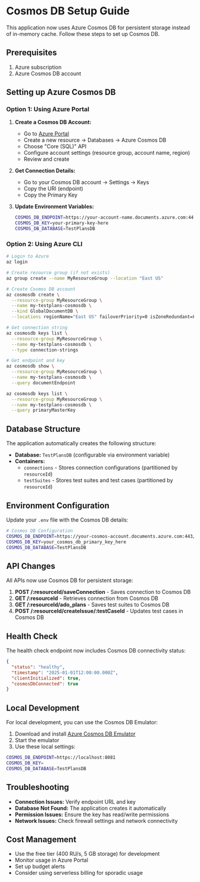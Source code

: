 # Cosmos DB Setup Guide

This application now uses Azure Cosmos DB for persistent storage instead of in-memory cache. Follow these steps to set up Cosmos DB.

## Prerequisites

1. Azure subscription
2. Azure Cosmos DB account

## Setting up Azure Cosmos DB

### Option 1: Using Azure Portal

1. **Create a Cosmos DB Account:**
   - Go to [Azure Portal](https://portal.azure.com)
   - Create a new resource → Databases → Azure Cosmos DB
   - Choose "Core (SQL)" API
   - Configure account settings (resource group, account name, region)
   - Review and create

2. **Get Connection Details:**
   - Go to your Cosmos DB account → Settings → Keys
   - Copy the URI (endpoint)
   - Copy the Primary Key

3. **Update Environment Variables:**
   ```bash
   COSMOS_DB_ENDPOINT=https://your-account-name.documents.azure.com:443/
   COSMOS_DB_KEY=your-primary-key-here
   COSMOS_DB_DATABASE=TestPlansDB
   ```

### Option 2: Using Azure CLI

```bash
# Login to Azure
az login

# Create resource group (if not exists)
az group create --name MyResourceGroup --location "East US"

# Create Cosmos DB account
az cosmosdb create \
  --resource-group MyResourceGroup \
  --name my-testplans-cosmosdb \
  --kind GlobalDocumentDB \
  --locations regionName="East US" failoverPriority=0 isZoneRedundant=False

# Get connection string
az cosmosdb keys list \
  --resource-group MyResourceGroup \
  --name my-testplans-cosmosdb \
  --type connection-strings

# Get endpoint and key
az cosmosdb show \
  --resource-group MyResourceGroup \
  --name my-testplans-cosmosdb \
  --query documentEndpoint

az cosmosdb keys list \
  --resource-group MyResourceGroup \
  --name my-testplans-cosmosdb \
  --query primaryMasterKey
```

## Database Structure

The application automatically creates the following structure:

- **Database:** `TestPlansDB` (configurable via environment variable)
- **Containers:**
  - `connections` - Stores connection configurations (partitioned by `resourceId`)
  - `testSuites` - Stores test suites and test cases (partitioned by `resourceId`)

## Environment Configuration

Update your `.env` file with the Cosmos DB details:

```bash
# Cosmos DB Configuration
COSMOS_DB_ENDPOINT=https://your-cosmos-account.documents.azure.com:443/
COSMOS_DB_KEY=your_cosmos_db_primary_key_here
COSMOS_DB_DATABASE=TestPlansDB
```

## API Changes

All APIs now use Cosmos DB for persistent storage:

1. **POST /:resourceId/saveConnection** - Saves connection to Cosmos DB
2. **GET /:resourceId** - Retrieves connection from Cosmos DB
3. **GET /:resourceId/ado_plans** - Saves test suites to Cosmos DB
4. **POST /:resourceId/createIssue/:testCaseId** - Updates test cases in Cosmos DB

## Health Check

The health check endpoint now includes Cosmos DB connectivity status:

```json
{
  "status": "healthy",
  "timestamp": "2025-01-01T12:00:00.000Z",
  "clientInitialized": true,
  "cosmosDbConnected": true
}
```

## Local Development

For local development, you can use the Cosmos DB Emulator:

1. Download and install [Azure Cosmos DB Emulator](https://docs.microsoft.com/en-us/azure/cosmos-db/local-emulator)
2. Start the emulator
3. Use these local settings:

```bash
COSMOS_DB_ENDPOINT=https://localhost:8081
COSMOS_DB_KEY=
COSMOS_DB_DATABASE=TestPlansDB
```

## Troubleshooting

- **Connection Issues:** Verify endpoint URL and key
- **Database Not Found:** The application creates it automatically
- **Permission Issues:** Ensure the key has read/write permissions
- **Network Issues:** Check firewall settings and network connectivity

## Cost Management

- Use the free tier (400 RU/s, 5 GB storage) for development
- Monitor usage in Azure Portal
- Set up budget alerts
- Consider using serverless billing for sporadic usage
